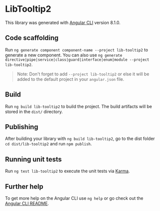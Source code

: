 # LibTooltip2

This library was generated with [Angular CLI](https://github.com/angular/angular-cli) version 8.1.0.

## Code scaffolding

Run `ng generate component component-name --project lib-tooltip2` to generate a new component. You can also use `ng generate directive|pipe|service|class|guard|interface|enum|module --project lib-tooltip2`.
> Note: Don't forget to add `--project lib-tooltip2` or else it will be added to the default project in your `angular.json` file. 

## Build

Run `ng build lib-tooltip2` to build the project. The build artifacts will be stored in the `dist/` directory.

## Publishing

After building your library with `ng build lib-tooltip2`, go to the dist folder `cd dist/lib-tooltip2` and run `npm publish`.

## Running unit tests

Run `ng test lib-tooltip2` to execute the unit tests via [Karma](https://karma-runner.github.io).

## Further help

To get more help on the Angular CLI use `ng help` or go check out the [Angular CLI README](https://github.com/angular/angular-cli/blob/master/README.md).
